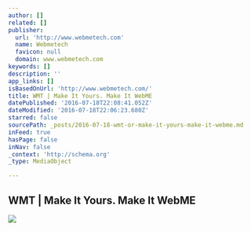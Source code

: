 ```yaml
---
author: []
related: []
publisher:
  url: 'http://www.webmetech.com'
  name: Webmetech
  favicon: null
  domain: www.webmetech.com
keywords: []
description: ''
app_links: []
isBasedOnUrl: 'http://www.webmetech.com/'
title: WMT | Make It Yours. Make It WebME
datePublished: '2016-07-18T22:08:41.052Z'
dateModified: '2016-07-18T22:06:23.680Z'
starred: false
sourcePath: _posts/2016-07-18-wmt-or-make-it-yours-make-it-webme.md
inFeed: true
hasPage: false
inNav: false
_context: 'http://schema.org'
_type: MediaObject

---
```

<article style=""><h1>WMT | Make It Yours. Make It WebME</h1><img src="http://webme.webmetechnologie.netdna-cdn.com/wp-content/themes/wmtTheme/images/logo.png" /></article>